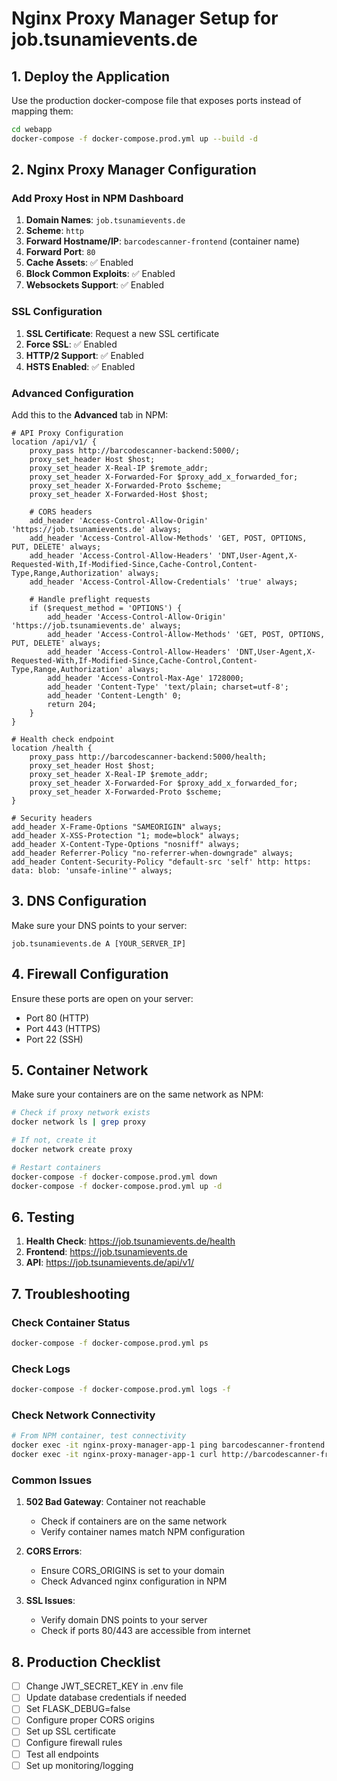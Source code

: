 # Nginx Proxy Manager Setup for job.tsunamievents.de

## 1. Deploy the Application

Use the production docker-compose file that exposes ports instead of mapping them:

```bash
cd webapp
docker-compose -f docker-compose.prod.yml up --build -d
```

## 2. Nginx Proxy Manager Configuration

### Add Proxy Host in NPM Dashboard

1. **Domain Names**: `job.tsunamievents.de`
2. **Scheme**: `http`
3. **Forward Hostname/IP**: `barcodescanner-frontend` (container name)
4. **Forward Port**: `80`
5. **Cache Assets**: ✅ Enabled
6. **Block Common Exploits**: ✅ Enabled
7. **Websockets Support**: ✅ Enabled

### SSL Configuration

1. **SSL Certificate**: Request a new SSL certificate
2. **Force SSL**: ✅ Enabled
3. **HTTP/2 Support**: ✅ Enabled
4. **HSTS Enabled**: ✅ Enabled

### Advanced Configuration

Add this to the **Advanced** tab in NPM:

```nginx
# API Proxy Configuration
location /api/v1/ {
    proxy_pass http://barcodescanner-backend:5000/;
    proxy_set_header Host $host;
    proxy_set_header X-Real-IP $remote_addr;
    proxy_set_header X-Forwarded-For $proxy_add_x_forwarded_for;
    proxy_set_header X-Forwarded-Proto $scheme;
    proxy_set_header X-Forwarded-Host $host;
    
    # CORS headers
    add_header 'Access-Control-Allow-Origin' 'https://job.tsunamievents.de' always;
    add_header 'Access-Control-Allow-Methods' 'GET, POST, OPTIONS, PUT, DELETE' always;
    add_header 'Access-Control-Allow-Headers' 'DNT,User-Agent,X-Requested-With,If-Modified-Since,Cache-Control,Content-Type,Range,Authorization' always;
    add_header 'Access-Control-Allow-Credentials' 'true' always;
    
    # Handle preflight requests
    if ($request_method = 'OPTIONS') {
        add_header 'Access-Control-Allow-Origin' 'https://job.tsunamievents.de' always;
        add_header 'Access-Control-Allow-Methods' 'GET, POST, OPTIONS, PUT, DELETE' always;
        add_header 'Access-Control-Allow-Headers' 'DNT,User-Agent,X-Requested-With,If-Modified-Since,Cache-Control,Content-Type,Range,Authorization' always;
        add_header 'Access-Control-Max-Age' 1728000;
        add_header 'Content-Type' 'text/plain; charset=utf-8';
        add_header 'Content-Length' 0;
        return 204;
    }
}

# Health check endpoint
location /health {
    proxy_pass http://barcodescanner-backend:5000/health;
    proxy_set_header Host $host;
    proxy_set_header X-Real-IP $remote_addr;
    proxy_set_header X-Forwarded-For $proxy_add_x_forwarded_for;
    proxy_set_header X-Forwarded-Proto $scheme;
}

# Security headers
add_header X-Frame-Options "SAMEORIGIN" always;
add_header X-XSS-Protection "1; mode=block" always;
add_header X-Content-Type-Options "nosniff" always;
add_header Referrer-Policy "no-referrer-when-downgrade" always;
add_header Content-Security-Policy "default-src 'self' http: https: data: blob: 'unsafe-inline'" always;
```

## 3. DNS Configuration

Make sure your DNS points to your server:
```
job.tsunamievents.de A [YOUR_SERVER_IP]
```

## 4. Firewall Configuration

Ensure these ports are open on your server:
- Port 80 (HTTP)
- Port 443 (HTTPS)
- Port 22 (SSH)

## 5. Container Network

Make sure your containers are on the same network as NPM:
```bash
# Check if proxy network exists
docker network ls | grep proxy

# If not, create it
docker network create proxy

# Restart containers
docker-compose -f docker-compose.prod.yml down
docker-compose -f docker-compose.prod.yml up -d
```

## 6. Testing

1. **Health Check**: https://job.tsunamievents.de/health
2. **Frontend**: https://job.tsunamievents.de
3. **API**: https://job.tsunamievents.de/api/v1/

## 7. Troubleshooting

### Check Container Status
```bash
docker-compose -f docker-compose.prod.yml ps
```

### Check Logs
```bash
docker-compose -f docker-compose.prod.yml logs -f
```

### Check Network Connectivity
```bash
# From NPM container, test connectivity
docker exec -it nginx-proxy-manager-app-1 ping barcodescanner-frontend
docker exec -it nginx-proxy-manager-app-1 curl http://barcodescanner-frontend:80
```

### Common Issues

1. **502 Bad Gateway**: Container not reachable
   - Check if containers are on the same network
   - Verify container names match NPM configuration

2. **CORS Errors**: 
   - Ensure CORS_ORIGINS is set to your domain
   - Check Advanced nginx configuration in NPM

3. **SSL Issues**:
   - Verify domain DNS points to your server
   - Check if ports 80/443 are accessible from internet

## 8. Production Checklist

- [ ] Change JWT_SECRET_KEY in .env file
- [ ] Update database credentials if needed
- [ ] Set FLASK_DEBUG=false
- [ ] Configure proper CORS origins
- [ ] Set up SSL certificate
- [ ] Configure firewall rules
- [ ] Test all endpoints
- [ ] Set up monitoring/logging